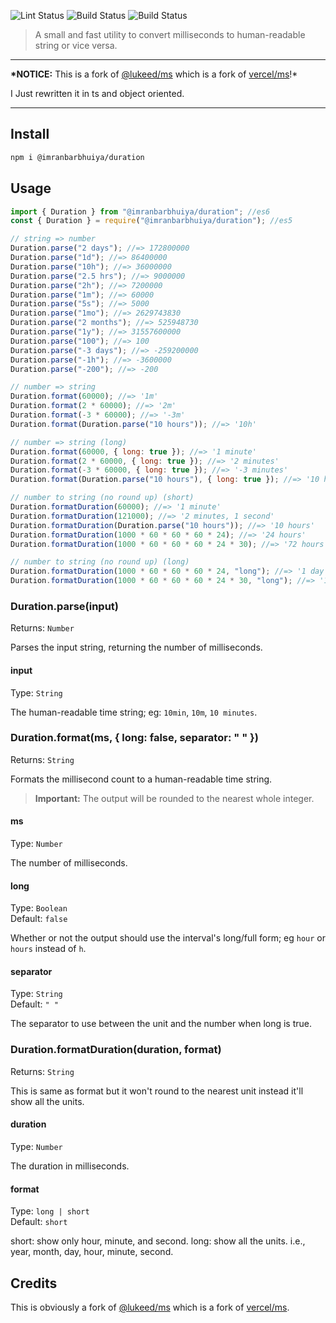![Lint Status](https://img.shields.io/github/workflow/status/imranbarbhuiya/duration/Lint/main?label=Lint&logo=eslint&style=for-the-badge)
![Build Status](https://img.shields.io/github/workflow/status/imranbarbhuiya/duration/Build/main?label=Build&style=for-the-badge&logo=TypeScript)
![Build Status](https://img.shields.io/github/workflow/status/imranbarbhuiya/duration/Test/main?label=Test&style=for-the-badge&logo=Jest)

> A small and fast utility to convert milliseconds to human-readable string or vice versa.

---

**\*NOTICE:** This is a fork of [@lukeed/ms](https://github.com/lukeed/ms) which is a fork of [vercel/ms](https://github.com/vercel/ms)!\*<br>

I Just rewritten it in ts and object oriented.

---

## Install

```bash
npm i @imranbarbhuiya/duration
```

## Usage

```js
import { Duration } from "@imranbarbhuiya/duration"; //es6
const { Duration } = require("@imranbarbhuiya/duration"); //es5

// string => number
Duration.parse("2 days"); //=> 172800000
Duration.parse("1d"); //=> 86400000
Duration.parse("10h"); //=> 36000000
Duration.parse("2.5 hrs"); //=> 9000000
Duration.parse("2h"); //=> 7200000
Duration.parse("1m"); //=> 60000
Duration.parse("5s"); //=> 5000
Duration.parse("1mo"); //=> 2629743830
Duration.parse("2 months"); //=> 525948730
Duration.parse("1y"); //=> 31557600000
Duration.parse("100"); //=> 100
Duration.parse("-3 days"); //=> -259200000
Duration.parse("-1h"); //=> -3600000
Duration.parse("-200"); //=> -200

// number => string
Duration.format(60000); //=> '1m'
Duration.format(2 * 60000); //=> '2m'
Duration.format(-3 * 60000); //=> '-3m'
Duration.format(Duration.parse("10 hours")); //=> '10h'

// number => string (long)
Duration.format(60000, { long: true }); //=> '1 minute'
Duration.format(2 * 60000, { long: true }); //=> '2 minutes'
Duration.format(-3 * 60000, { long: true }); //=> '-3 minutes'
Duration.format(Duration.parse("10 hours"), { long: true }); //=> '10 hours'

// number to string (no round up) (short)
Duration.formatDuration(60000); //=> '1 minute'
Duration.formatDuration(121000); //=> '2 minutes, 1 second'
Duration.formatDuration(Duration.parse("10 hours")); //=> '10 hours'
Duration.formatDuration(1000 * 60 * 60 * 60 * 24); //=> '24 hours'
Duration.formatDuration(1000 * 60 * 60 * 60 * 24 * 30); //=> '72 hours'

// number to string (no round up) (long)
Duration.formatDuration(1000 * 60 * 60 * 60 * 24, "long"); //=> '1 day'
Duration.formatDuration(1000 * 60 * 60 * 60 * 24 * 30, "long"); //=> '1 month'
```

### Duration.parse(input)

Returns: `Number`

Parses the input string, returning the number of milliseconds.

#### input

Type: `String`

The human-readable time string; eg: `10min`, `10m`, `10 minutes`.

### Duration.format(ms, { long: false, separator: " " })

Returns: `String`

Formats the millisecond count to a human-readable time string.

> **Important:** The output will be rounded to the nearest whole integer.

#### ms

Type: `Number`

The number of milliseconds.

#### long

Type: `Boolean`<br>
Default: `false`

Whether or not the output should use the interval's long/full form; eg `hour` or `hours` instead of `h`.

#### separator

Type: `String`<br>
Default: `" "`

The separator to use between the unit and the number when long is true.

### Duration.formatDuration(duration, format)

Returns: `String`

This is same as format but it won't round to the nearest unit instead it'll show all the units.

#### duration

Type: `Number`

The duration in milliseconds.

#### format

Type: `long | short`<br>
Default: `short`

short: show only hour, minute, and second.
long: show all the units. i.e., year, month, day, hour, minute, second.

## Credits

This is obviously a fork of [@lukeed/ms](https://github.com/lukeed/ms) which is a fork of [vercel/ms](https://github.com/vercel/ms).
